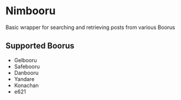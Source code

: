 # Nimbooru

Basic wrapper for searching and retrieving posts from various Boorus

## Supported Boorus
* Gelbooru
* Safebooru
* Danbooru
* Yandare
* Konachan
* e621
